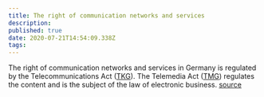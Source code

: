 ```yaml
---
title: The right of communication networks and services
description: 
published: true
date: 2020-07-21T14:54:09.338Z
tags: 
---
```


The right of communication networks and services in Germany is regulated by the Telecommunications Act ([TKG](/laws_and_regulations/TKG)). The Telemedia Act ([TMG](/laws_and_regulations/TMG)) regulates the content and is the subject of the law of electronic business.
[source](https://kelz-und-partner.de/service/it-recht/)